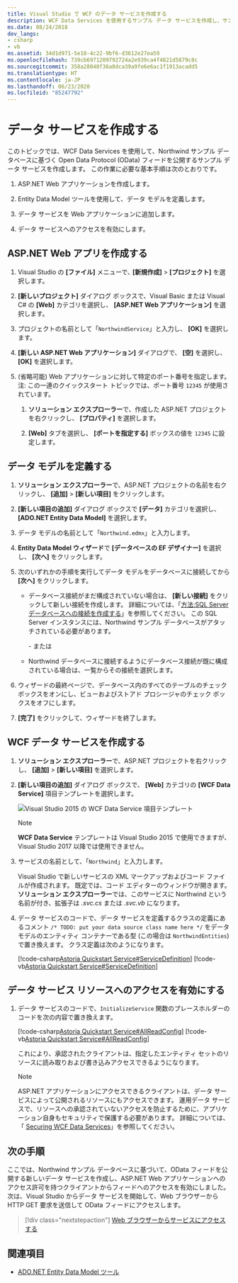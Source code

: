 ```yaml
---
title: Visual Studio で WCF のデータ サービスを作成する
description: WCF Data Services を使用するサンプル データ サービスを作成し、サンプル データベースに基づいて OData フィードを公開する方法について説明します。
ms.date: 08/24/2018
dev_langs:
- csharp
- vb
ms.assetid: 34d1d971-5e18-4c22-9bf6-d3612e27ea59
ms.openlocfilehash: 739cb6971209792724a2e939ca4f4821d5879c8c
ms.sourcegitcommit: 358a28048f36a8dca39a9fe6e6ac1f1913acadd5
ms.translationtype: HT
ms.contentlocale: ja-JP
ms.lasthandoff: 06/23/2020
ms.locfileid: "85247792"
---
```

# <a name="create-the-data-service"></a>データ サービスを作成する

このトピックでは、WCF Data Services を使用して、Northwind サンプル データベースに基づく Open Data Protocol (OData) フィードを公開するサンプル データ サービスを作成します。 この作業に必要な基本手順は次のとおりです。

1. ASP.NET Web アプリケーションを作成します。

2. Entity Data Model ツールを使用して、データ モデルを定義します。

3. データ サービスを Web アプリケーションに追加します。

4. データ サービスへのアクセスを有効にします。

## <a name="create-the-aspnet-web-app"></a>ASP.NET Web アプリを作成する

1. Visual Studio の **[ファイル]** メニューで､ **[新規作成]**  >  **[プロジェクト]** を選択します。

1. **[新しいプロジェクト]** ダイアログ ボックスで、Visual Basic または Visual C# の **[Web]** カテゴリを選択し、 **[ASP.NET Web アプリケーション]** を選択します。

1. プロジェクトの名前として「`NorthwindService`」と入力し、 **[OK]** を選択します。

1. **[新しい ASP.NET Web アプリケーション]** ダイアログで、 **[空]** を選択し、 **[OK]** を選択します。

1. (省略可能) Web アプリケーションに対して特定のポート番号を指定します。 注: この一連のクイックスタート トピックでは、ポート番号 `12345` が使用されています。

    1. **ソリューション エクスプローラー**で、作成した ASP.NET プロジェクトを右クリックし、 **[プロパティ]** を選択します。

    2. **[Web]** タブを選択し、 **[ポートを指定する]** ボックスの値を `12345` に設定します。

## <a name="define-the-data-model"></a>データ モデルを定義する

1. **ソリューション エクスプローラー**で、ASP.NET プロジェクトの名前を右クリックし、 **[追加]**  >  **[新しい項目]** をクリックします。

2. **[新しい項目の追加]** ダイアログ ボックスで **[データ]** カテゴリを選択し、 **[ADO.NET Entity Data Model]** を選択します。

3. データ モデルの名前として「`Northwind.edmx`」と入力します。

4. **Entity Data Model ウィザード**で **[データベースの EF デザイナー]** を選択し、 **[次へ]** をクリックします。

5. 次のいずれかの手順を実行してデータ モデルをデータベースに接続してから **[次へ]** をクリックします。

    - データベース接続がまだ構成されていない場合は、 **[新しい接続]** をクリックして新しい接続を作成します。 詳細については、「[方法:SQL Server データベースへの接続を作成する](https://docs.microsoft.com/previous-versions/visualstudio/visual-studio-2008/s4yys16a(v=vs.90))」を参照してください。 この SQL Server インスタンスには、Northwind サンプル データベースがアタッチされている必要があります。

         \- または

    - Northwind データベースに接続するようにデータベース接続が既に構成されている場合は、一覧からその接続を選択します。

6. ウィザードの最終ページで、データベース内のすべてのテーブルのチェック ボックスをオンにし、ビューおよびストアド プロシージャのチェック ボックスをオフにします。

7. **[完了]** をクリックして、ウィザードを終了します。

## <a name="create-the-wcf-data-service"></a>WCF データ サービスを作成する

1. **ソリューション エクスプローラー**で、ASP.NET プロジェクトを右クリックし、 **[追加]**  >  **[新しい項目]** を選択します。

2. **[新しい項目の追加]** ダイアログ ボックスで、 **[Web]** カテゴリの **[WCF Data Service]** 項目テンプレートを選択します。

   ![Visual Studio 2015 の WCF Data Service 項目テンプレート](./media/wcf-data-service-item-template.png)

   > [!NOTE]
   > **WCF Data Service** テンプレートは Visual Studio 2015 で使用できますが、Visual Studio 2017 以降では使用できません。

3. サービスの名前として、「`Northwind`」と入力します。

     Visual Studio で新しいサービスの XML マークアップおよびコード ファイルが作成されます。 既定では、コード エディターのウィンドウが開きます。 **ソリューション エクスプローラー**では、このサービスに Northwind という名前が付き、拡張子は *.svc.cs* または *.svc.vb* になります。

4. データ サービスのコードで、データ サービスを定義するクラスの定義にあるコメント `/* TODO: put your data source class name here */` をデータ モデルのエンティティ コンテナーである型 (この場合は `NorthwindEntities`) で置き換えます。 クラス定義は次のようになります。

     [!code-csharp[Astoria Quickstart Service#ServiceDefinition](../../../../samples/snippets/csharp/VS_Snippets_Misc/astoria_quickstart_service/cs/northwind.svc.cs#servicedefinition)]
     [!code-vb[Astoria Quickstart Service#ServiceDefinition](../../../../samples/snippets/visualbasic/VS_Snippets_Misc/astoria_quickstart_service/vb/northwind.svc.vb#servicedefinition)]

## <a name="enable-access-to-data-service-resources"></a>データ サービス リソースへのアクセスを有効にする

1. データ サービスのコードで、`InitializeService` 関数のプレースホルダーのコードを次の内容で置き換えます。

     [!code-csharp[Astoria Quickstart Service#AllReadConfig](../../../../samples/snippets/csharp/VS_Snippets_Misc/astoria_quickstart_service/cs/northwind.svc.cs#allreadconfig)]
     [!code-vb[Astoria Quickstart Service#AllReadConfig](../../../../samples/snippets/visualbasic/VS_Snippets_Misc/astoria_quickstart_service/vb/northwind.svc.vb#allreadconfig)]

     これにより、承認されたクライアントは、指定したエンティティ セットのリソースに読み取りおよび書き込みアクセスできるようになります。

    > [!NOTE]
    > ASP.NET アプリケーションにアクセスできるクライアントは、データ サービスによって公開されるリソースにもアクセスできます。 運用データ サービスで、リソースへの承認されていないアクセスを防止するために、アプリケーション自身もセキュリティで保護する必要があります。 詳細については、「 [Securing WCF Data Services](securing-wcf-data-services.md)」を参照してください。

## <a name="next-steps"></a>次の手順

ここでは、Northwind サンプル データベースに基づいて、OData フィードを公開する新しいデータ サービスを作成し、ASP.NET Web アプリケーションへのアクセス許可を持つクライアントからフィードへのアクセスを有効にしました。 次は、Visual Studio からデータ サービスを開始して、Web ブラウザーから HTTP GET 要求を送信して OData フィードにアクセスします。

> [!div class="nextstepaction"]
> [Web ブラウザーからサービスにアクセスする](accessing-the-service-from-a-web-browser-wcf-data-services-quickstart.md)

## <a name="see-also"></a>関連項目

- [ADO.NET Entity Data Model ツール](https://docs.microsoft.com/previous-versions/dotnet/netframework-4.0/bb399249(v=vs.100))
